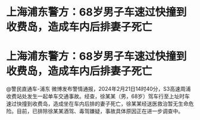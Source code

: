 # 上海浦东警方：68岁男子车速过快撞到收费岛，造成车内后排妻子死亡

# 上海浦东警方：68岁男子车速过快撞到收费岛，造成车内后排妻子死亡

@警民直通车-浦东
微博发布警情通报，2024年2月21日14时40分，S3高速周浦收费站处发生一起单车交通事故。经查，徐某某（男，68岁）驾车行至上址时车速过快撞到收费岛，造成坐在车内后排的妻子死亡，徐某某经送医救治暂无生命危险。目前，已排除徐某某酒驾、毒驾嫌疑，事故具体原因正在进一步调查中。

